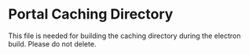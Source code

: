 # Portal Caching Directory

This file is needed for building the caching directory during the electron build. Please do not delete.
